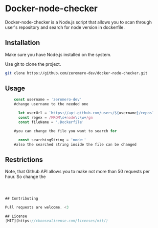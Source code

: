 # Docker-node-checker

Docker-node-checker is a Node.js script that allows you to scan through user's repository and search for node version in dockerfile.


## Installation
Make sure you have Node.js installed on the system.

Use git to clone the project.

```bash
git clone https://github.com/zeromero-dev/docker-node-checker.git
```

## Usage

```node.js
    const username = 'zeromero-dev'
    #change username to the needed one

      let userUrl = `https://api.github.com/users/${username}/repos`
      const regex = /FROM\s+node\:\w+/gm
      const fileName = '.Dockerfile'

    #you can change the file you want to search for

      const searchingString = 'node:'
    #also the searched string inside the file can be changed
```
## Restrictions

Note, that Github API allows you to make not more than 50 requests per hour. So change the 

```node.js



## Contributing

Pull requests are welcome. <3

## License
[MIT](https://choosealicense.com/licenses/mit/)
